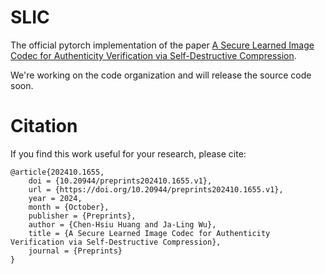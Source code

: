 # SLIC

The official pytorch implementation of the paper [A Secure Learned Image Codec for Authenticity Verification via Self-Destructive Compression](https://www.preprints.org/manuscript/202410.1655/v1).

We're working on the code organization and will release the source code soon.

# Citation

If you find this work useful for your research, please cite:

```
@article{202410.1655,
	doi = {10.20944/preprints202410.1655.v1},
	url = {https://doi.org/10.20944/preprints202410.1655.v1},
	year = 2024,
	month = {October},
	publisher = {Preprints},
	author = {Chen-Hsiu Huang and Ja-Ling Wu},
	title = {A Secure Learned Image Codec for Authenticity Verification via Self-Destructive Compression},
	journal = {Preprints}
}
```
